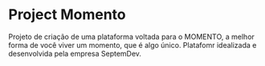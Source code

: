 # Project Momento
Projeto de criação de uma plataforma voltada para o MOMENTO, a melhor forma de você viver um momento, que é algo único.  Platafomr idealizada e desenvolvida pela empresa SeptemDev.
